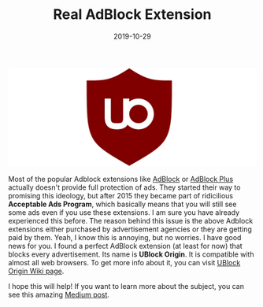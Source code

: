 ﻿---
layout: post
title:  "Real AdBlock Extension"
date:   2019-10-29
image: /images/adblock/1.png
---

![AdBlock](/images/adblock/1.png)

Most of the popular Adblock extensions like [AdBlock](https://getadblock.com) or [AdBlock Plus](https://adblockplus.org/) actually doesn't provide full protection of ads. They started their way to promising this ideology, but after 2015 they became part of ridicilious **Acceptable Ads Program**, which basically means that you will still see some ads even if you use these extensions. I am sure you have already experienced this before. The reason behind this issue is the above Adblock extensions either purchased by advertisement agencies or they are getting paid by them. Yeah, I know this is annoying, but no worries. I have good news for you. I found a perfect AdBlock extension (at least for now) that blocks every advertisement. Its name is **UBlock Origin**. It is compatible with almost all web browsers. To get more info about it, you can visit [UBlock Origin Wiki page](https://en.wikipedia.org/wiki/UBlock_Origin). 

I hope this will help! 
If you want to learn more about the subject, you can see this amazing [Medium post](https://medium.com/@trybravery/please-stop-using-adblock-but-not-why-you-think-13280e76c8e7).
